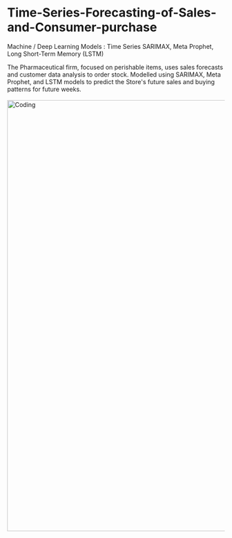 # Time-Series-Forecasting-of-Sales-and-Consumer-purchase

 Machine / Deep Learning Models : Time Series SARIMAX, Meta Prophet, Long Short-Term Memory (LSTM) 
 
 The Pharmaceutical firm, focused on perishable items, uses sales forecasts and customer data analysis to order stock. Modelled using SARIMAX, Meta Prophet, and LSTM models to predict the Store's future sales and buying patterns for future weeks.<br><br>
<img align="right" alt="Coding" width="1000" src="https://media.boingboing.net/wp-content/uploads/2015/09/coffee_in_rain_by_kirokaze-d98qb8z.gif"> 
